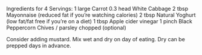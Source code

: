 Ingredients for 4 Servings:
1 large Carrot
0.3 head White Cabbage
2 tbsp Mayonnaise (reduced fat if you’re watching calories)
2 tbsp Natural Yoghurt (low fat/fat free if you’re on a diet)
1 tbsp Apple cider vinegar
1 pinch Black Peppercorn
Chives / parsley chopped (optional)
 
Consider adding mustard. Mix wet and dry on day of eating. Dry can be prepped days in advance. 

